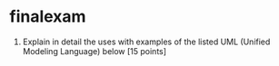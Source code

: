 # finalexam
1.	Explain in detail the uses with examples of the listed UML (Unified Modeling Language) below 	[15 points]
 
  


